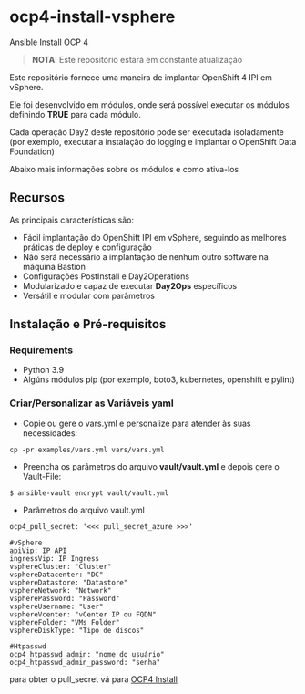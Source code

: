 # ocp4-install-vsphere
Ansible Install OCP 4

> **NOTA**: Este repositório estará em constante atualização

Este repositório fornece uma maneira de implantar OpenShift 4 IPI em vSphere.

Ele foi desenvolvido em módulos, onde será possível executar os módulos definindo **TRUE** para cada módulo.

Cada operação Day2 deste repositório pode ser executada isoladamente (por exemplo, executar a instalação do logging e implantar o OpenShift Data Foundation)

Abaixo mais informações sobre os módulos e como ativa-los

## Recursos

As principais características são:

* Fácil implantação do OpenShift IPI em vSphere, seguindo as melhores práticas de deploy e configuração
* Não será necessário a implantação de nenhum outro software na máquina Bastion
* Configurações PostInstall e Day2Operations
* Modularizado e capaz de executar **Day2Ops** específicos
* Versátil e modular com parâmetros

## Instalação e Pré-requisitos

### Requirements

* Python 3.9
* Algúns módulos pip (por exemplo, boto3, kubernetes, openshift e pylint)

### Criar/Personalizar as Variáveis yaml

* Copie ou gere o vars.yml e personalize para atender às suas necessidades:

```
cp -pr examples/vars.yml vars/vars.yml
```

* Preencha os parâmetros do arquivo **vault/vault.yml** e depois gere o Vault-File:

```
$ ansible-vault encrypt vault/vault.yml
```

* Parâmetros do arquivo vault.yml

```
ocp4_pull_secret: '<<< pull_secret_azure >>>'

#vSphere
apiVip: IP API
ingressVip: IP Ingress
vsphereCluster: "Cluster"
vsphereDatacenter: "DC"
vsphereDatastore: "Datastore"
vsphereNetwork: "Network"
vspherePassword: "Password"
vsphereUsername: "User"
vsphereVcenter: "vCenter IP ou FQDN"
vsphereFolder: "VMs Folder"
vsphereDiskType: "Tipo de discos"

#Htpasswd
ocp4_htpasswd_admin: "nome do usuário"
ocp4_htpasswd_admin_password: "senha"
```

para obter o pull_secret vá para [OCP4 Install](https://cloud.redhat.com/openshift/install)